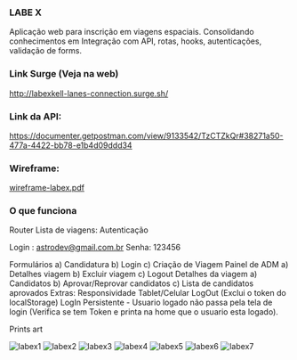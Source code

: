 ### LABE X 
Aplicação web para inscrição em viagens espaciais. Consolidando conhecimentos em Integração com API, rotas, hooks, autenticações, validação de forms.

### Link Surge (Veja na web)
http://labexkell-lanes-connection.surge.sh/

### Link da API:

https://documenter.getpostman.com/view/9133542/TzCTZkQr#38271a50-477a-4422-bb78-e1b4d09ddd34

### Wireframe:

[wireframe-labex.pdf](https://github.com/future4code/Kethreen-Goncalves/files/6331982/wireframe-labex.pdf)

### O que funciona

 Router
 Lista de viagens:
 Autenticação 

Login : astrodev@gmail.com.br
Senha: 123456 

Formulários
a) Candidatura
b) Login
c) Criação de Viagem
 Painel de ADM
a) Detalhes viagem
b) Excluir viagem
c) Logout
 Detalhes da viagem
a) Candidatos
b) Aprovar/Reprovar candidatos
c) Lista de candidatos aprovados
Extras:
 Responsividade Tablet/Celular
 LogOut (Exclui o token do localStorage)
 LogIn Persistente - Usuario logado não passa pela tela de login  (Verifica se tem Token e printa na home que o usuario esta logado).

Prints art

![labex1](https://user-images.githubusercontent.com/77758983/115157165-1c791780-a05e-11eb-8aee-636f5ae6d7bd.png)
![labex2](https://user-images.githubusercontent.com/77758983/115157167-1daa4480-a05e-11eb-9814-3d41169b7a89.png)
![labex3](https://user-images.githubusercontent.com/77758983/115157168-1daa4480-a05e-11eb-887d-86c2a55dd421.png)
![labex4](https://user-images.githubusercontent.com/77758983/115157169-1e42db00-a05e-11eb-83ff-dad9b5724468.png)
![labex5](https://user-images.githubusercontent.com/77758983/115157170-1edb7180-a05e-11eb-95ec-276263efa4ae.png)
![labex6](https://user-images.githubusercontent.com/77758983/115157171-1edb7180-a05e-11eb-92a0-1d99a02f2b6d.png)
![labex7](https://user-images.githubusercontent.com/77758983/115157173-1f740800-a05e-11eb-8cde-662f2c5c5f21.png)



